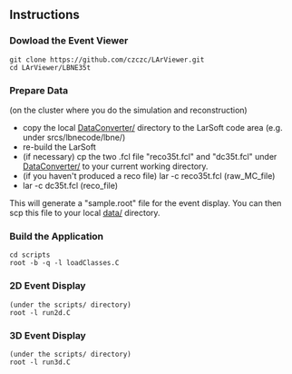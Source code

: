## Instructions

### Dowload the Event Viewer 

    git clone https://github.com/czczc/LArViewer.git
    cd LArViewer/LBNE35t

### Prepare Data 

(on the cluster where you do the simulation and reconstruction)

* copy the local [DataConverter/](https://github.com/czczc/LArViewer/tree/master/LBNE35t/DataConverter) directory to the LarSoft code area (e.g. under srcs/lbnecode/lbne/)
* re-build the LarSoft
* (if necessary) cp the two .fcl file "reco35t.fcl" and "dc35t.fcl" under [DataConverter/](https://github.com/czczc/LArViewer/tree/master/LBNE35t/DataConverter) to your current working directory.
* (if you haven't produced a reco file) lar -c reco35t.fcl (raw_MC_file)
* lar -c dc35t.fcl (reco_file)

This will generate a "sample.root" file for the event display. You can then scp this file to your local [data/](https://github.com/czczc/LArViewer/tree/master/LBNE35t/data) directory.

### Build the Application
    cd scripts
    root -b -q -l loadClasses.C

### 2D Event Display
    (under the scripts/ directory)
    root -l run2d.C

### 3D Event Display
    (under the scripts/ directory)
    root -l run3d.C
